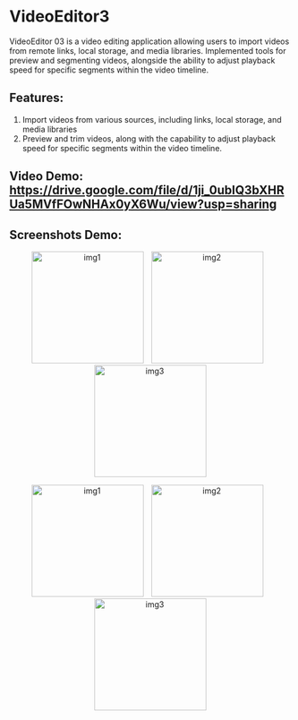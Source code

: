 # **VideoEditor3**
VideoEditor 03 is a video editing application allowing users to import videos from remote links, local storage, and media libraries. Implemented tools for preview and segmenting videos, alongside the ability to adjust playback speed for specific segments within the video timeline.

## Features:
1. Import videos from various sources, including links, local storage, and media libraries
2. Preview and trim videos, along with the capability to adjust playback speed for specific segments within the video timeline.

## Video Demo: https://drive.google.com/file/d/1ji_0ubIQ3bXHRUa5MVfFOwNHAx0yX6Wu/view?usp=sharing

## Screenshots Demo:
<p align="center">
  <img src=https://github.com/santaclose666/VideoEditor3/assets/90021195/81ac9e70-8a7f-4b3f-a6aa-43f64e0b3ea9 alt="img1" style="display:inline-block; margin-right:10px;" width="200">
  <img src=https://github.com/santaclose666/VideoEditor3/assets/90021195/bac5cb23-f24f-4aba-8757-4f159b13d9fc alt="img2" style="display:inline-block; margin-right:10px;" width="200">
  <img src=https://github.com/santaclose666/VideoEditor3/assets/90021195/c206200b-2c02-45db-9d4b-3f2866e5beb9 alt="img3" style="display:inline-block;" width="200">
</p>

<p align="center">
  <img src=https://github.com/santaclose666/VideoEditor3/assets/90021195/c264b77d-a33a-4305-a926-5258dfef6a0e alt="img1" style="display:inline-block; margin-right:10px;" width="200">
  <img src=https://github.com/santaclose666/VideoEditor3/assets/90021195/1f0472cf-fc1d-48c0-bdbc-57dd0ab1802d alt="img2" style="display:inline-block; margin-right:10px;" width="200">
  <img src=https://github.com/santaclose666/VideoEditor3/assets/90021195/0c56a0aa-066c-4e46-b650-5165e4d94c1d alt="img3" style="display:inline-block;" width="200">
</p>
